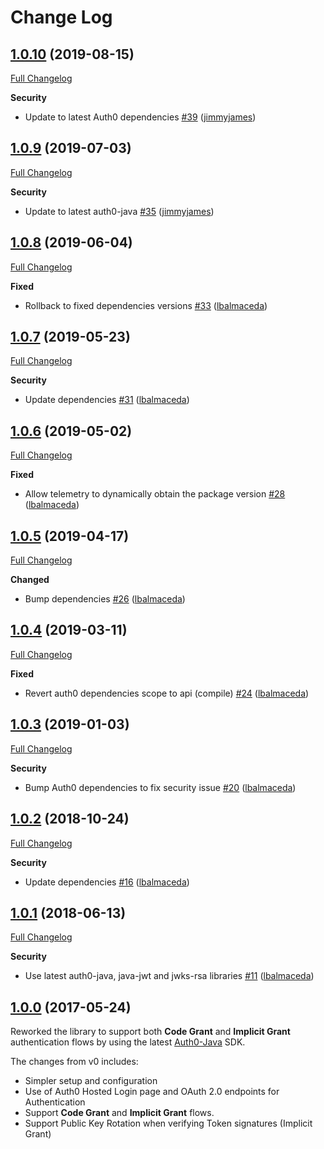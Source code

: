 # Change Log

## [1.0.10](https://github.com/auth0/auth0-java-mvc-common/tree/1.0.10) (2019-08-15)
[Full Changelog](https://github.com/auth0/auth0-java-mvc-common/compare/1.0.9...1.0.10)

**Security**
- Update to latest Auth0 dependencies [\#39](https://github.com/auth0/auth0-java-mvc-common/pull/39) ([jimmyjames](https://github.com/jimmyjames))

## [1.0.9](https://github.com/auth0/auth0-java-mvc-common/tree/1.0.9) (2019-07-03)
[Full Changelog](https://github.com/auth0/auth0-java-mvc-common/compare/1.0.8...1.0.9)

**Security**
- Update to latest auth0-java [\#35](https://github.com/auth0/auth0-java-mvc-common/pull/35) ([jimmyjames](https://github.com/jimmyjames))

## [1.0.8](https://github.com/auth0/auth0-java-mvc-common/tree/1.0.8) (2019-06-04)
[Full Changelog](https://github.com/auth0/auth0-java-mvc-common/compare/1.0.7...1.0.8)

**Fixed**
- Rollback to fixed dependencies versions [\#33](https://github.com/auth0/auth0-java-mvc-common/pull/33) ([lbalmaceda](https://github.com/lbalmaceda))

## [1.0.7](https://github.com/auth0/auth0-java-mvc-common/tree/1.0.7) (2019-05-23)
[Full Changelog](https://github.com/auth0/auth0-java-mvc-common/compare/1.0.6...1.0.7)

**Security**
- Update dependencies [\#31](https://github.com/auth0/auth0-java-mvc-common/pull/31) ([lbalmaceda](https://github.com/lbalmaceda))

## [1.0.6](https://github.com/auth0/auth0-java-mvc-common/tree/1.0.6) (2019-05-02)
[Full Changelog](https://github.com/auth0/auth0-java-mvc-common/compare/1.0.5...1.0.6)

**Fixed**
- Allow telemetry to dynamically obtain the package version [\#28](https://github.com/auth0/auth0-java-mvc-common/pull/28) ([lbalmaceda](https://github.com/lbalmaceda))

## [1.0.5](https://github.com/auth0/auth0-java-mvc-common/tree/1.0.5) (2019-04-17)
[Full Changelog](https://github.com/auth0/auth0-java-mvc-common/compare/1.0.4...1.0.5)

**Changed**
- Bump dependencies [\#26](https://github.com/auth0/auth0-java-mvc-common/pull/26) ([lbalmaceda](https://github.com/lbalmaceda))

## [1.0.4](https://github.com/auth0/auth0-java-mvc-common/tree/1.0.4) (2019-03-11)
[Full Changelog](https://github.com/auth0/auth0-java-mvc-common/compare/1.0.3...1.0.4)

**Fixed**
- Revert auth0 dependencies scope to api (compile) [\#24](https://github.com/auth0/auth0-java-mvc-common/pull/24) ([lbalmaceda](https://github.com/lbalmaceda))

## [1.0.3](https://github.com/auth0/auth0-java-mvc-common/tree/1.0.3) (2019-01-03)
[Full Changelog](https://github.com/auth0/auth0-java-mvc-common/compare/1.0.2...1.0.3)

**Security**
- Bump Auth0 dependencies to fix security issue [\#20](https://github.com/auth0/auth0-java-mvc-common/pull/20) ([lbalmaceda](https://github.com/lbalmaceda))

## [1.0.2](https://github.com/auth0/auth0-java-mvc-common/tree/1.0.2) (2018-10-24)
[Full Changelog](https://github.com/auth0/auth0-java-mvc-common/compare/1.0.1...1.0.2)

**Security**
- Update dependencies  [\#16](https://github.com/auth0/auth0-java-mvc-common/pull/16) ([lbalmaceda](https://github.com/lbalmaceda))

## [1.0.1](https://github.com/auth0/auth0-java-mvc-common/tree/1.0.1) (2018-06-13)
[Full Changelog](https://github.com/auth0/auth0-java-mvc-common/compare/1.0.0...1.0.1)

**Security**
- Use latest auth0-java, java-jwt and jwks-rsa libraries [\#11](https://github.com/auth0/auth0-java-mvc-common/pull/11) ([lbalmaceda](https://github.com/lbalmaceda))

## [1.0.0](https://github.com/auth0/auth0-java-mvc-common/tree/1.0.0) (2017-05-24)

Reworked the library to support both **Code Grant** and **Implicit Grant** authentication flows by using the latest [Auth0-Java](https://github.com/auth0/auth0-java/) SDK. 

The changes from v0 includes:

- Simpler setup and configuration
- Use of Auth0 Hosted Login page and OAuth 2.0 endpoints for Authentication
- Support **Code Grant** and **Implicit Grant** flows.
- Support Public Key Rotation when verifying Token signatures (Implicit Grant)
